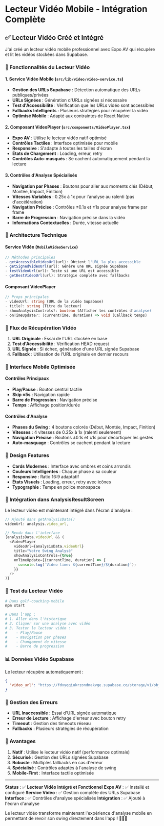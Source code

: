 # Lecteur Vidéo Mobile - Intégration Complète

## ✅ Lecteur Vidéo Créé et Intégré

J'ai créé un lecteur vidéo mobile professionnel avec Expo AV qui récupère et lit les vidéos stockées dans Supabase.

### 🎥 Fonctionnalités du Lecteur Vidéo

#### 1. **Service Vidéo Mobile** (`src/lib/video/video-service.ts`)
- **Gestion des URLs Supabase** : Détection automatique des URLs publiques/privées
- **URLs Signées** : Génération d'URLs signées si nécessaire
- **Test d'Accessibilité** : Vérification que les URLs vidéo sont accessibles
- **Fallbacks Intelligents** : Plusieurs stratégies pour récupérer la vidéo
- **Optimisé Mobile** : Adapté aux contraintes de React Native

#### 2. **Composant VideoPlayer** (`src/components/VideoPlayer.tsx`)
- **Expo AV** : Utilise le lecteur vidéo natif optimisé
- **Contrôles Tactiles** : Interface optimisée pour mobile
- **Responsive** : S'adapte à toutes les tailles d'écran
- **États de Chargement** : Loading, erreur, retry
- **Contrôles Auto-masqués** : Se cachent automatiquement pendant la lecture

#### 3. **Contrôles d'Analyse Spécialisés**
- **Navigation par Phases** : Boutons pour aller aux moments clés (Début, Montée, Impact, Finition)
- **Vitesses Variables** : 0.25x à 1x pour l'analyse au ralenti (pas d'accélération)
- **Navigation Précise** : Contrôles ±0.1s et ±1s pour analyse frame par frame
- **Barre de Progression** : Navigation précise dans la vidéo
- **Informations Contextuelles** : Durée, vitesse actuelle

### 🎯 Architecture Technique

#### Service Vidéo (`MobileVideoService`)
```typescript
// Méthodes principales
- getAccessibleVideoUrl(url): Obtient l'URL la plus accessible
- getSignedVideoUrl(url): Génère une URL signée Supabase
- testVideoUrl(url): Teste si une URL est accessible
- getBestVideoUrl(url): Stratégie complète avec fallbacks
```

#### Composant VideoPlayer
```typescript
// Props principales
- videoUrl: string (URL de la vidéo Supabase)
- title?: string (Titre du lecteur)
- showAnalysisControls?: boolean (Afficher les contrôles d'analyse)
- onTimeUpdate?: (currentTime, duration) => void (Callback temps)
```

### 🔄 Flux de Récupération Vidéo

1. **URL Originale** : Essai de l'URL stockée en base
2. **Test d'Accessibilité** : Vérification HEAD request
3. **URL Signée** : Si échec, génération d'une URL signée Supabase
4. **Fallback** : Utilisation de l'URL originale en dernier recours

### 📱 Interface Mobile Optimisée

#### Contrôles Principaux
- **Play/Pause** : Bouton central tactile
- **Skip ±5s** : Navigation rapide
- **Barre de Progression** : Navigation précise
- **Temps** : Affichage position/durée

#### Contrôles d'Analyse
- **Phases du Swing** : 4 boutons colorés (Début, Montée, Impact, Finition)
- **Vitesses** : 4 vitesses de 0.25x à 1x (ralenti seulement)
- **Navigation Précise** : Boutons ±0.1s et ±1s pour décortiquer les gestes
- **Auto-masquage** : Contrôles se cachent pendant la lecture

### 🎨 Design Features

- **Cards Modernes** : Interface avec ombres et coins arrondis
- **Couleurs Intelligentes** : Chaque phase a sa couleur
- **Responsive** : Ratio 16:9 adaptatif
- **États Visuels** : Loading, erreur, retry avec icônes
- **Typographie** : Temps en police monospace

### 🚀 Intégration dans AnalysisResultScreen

Le lecteur vidéo est maintenant intégré dans l'écran d'analyse :

```typescript
// Ajouté dans getAnalysisData()
videoUrl: analysis.video_url,

// Rendu dans l'interface
{analysisData.videoUrl && (
  <VideoPlayer
    videoUrl={analysisData.videoUrl}
    title="Votre Swing Analysé"
    showAnalysisControls={true}
    onTimeUpdate={(currentTime, duration) => {
      console.log(`Video time: ${currentTime}/${duration}`);
    }}
  />
)}
```

### 🧪 Test du Lecteur Vidéo

```bash
# Dans golf-coaching-mobile
npm start

# Dans l'app :
# 1. Aller dans l'historique
# 2. Cliquer sur une analyse avec vidéo
# 3. Tester le lecteur vidéo :
#    - Play/Pause
#    - Navigation par phases
#    - Changement de vitesse
#    - Barre de progression
```

### 📊 Données Vidéo Supabase

Le lecteur récupère automatiquement :
```json
{
  "video_url": "https://fdxyqqiukrzondnakvge.supabase.co/storage/v1/object/public/videos/user-id/analysis-timestamp.mp4"
}
```

### 🔧 Gestion des Erreurs

- **URL Inaccessible** : Essai d'URL signée automatique
- **Erreur de Lecture** : Affichage d'erreur avec bouton retry
- **Timeout** : Gestion des timeouts réseau
- **Fallbacks** : Plusieurs stratégies de récupération

### 🎯 Avantages

1. **Natif** : Utilise le lecteur vidéo natif (performance optimale)
2. **Sécurisé** : Gestion des URLs signées Supabase
3. **Robuste** : Multiples fallbacks en cas d'erreur
4. **Spécialisé** : Contrôles adaptés à l'analyse de swing
5. **Mobile-First** : Interface tactile optimisée

---

**Status** : ✅ **Lecteur Vidéo Intégré et Fonctionnel**
**Expo AV** : ✅ Installé et configuré
**Service Vidéo** : ✅ Gestion complète des URLs Supabase
**Interface** : ✅ Contrôles d'analyse spécialisés
**Intégration** : ✅ Ajouté à l'écran d'analyse

Le lecteur vidéo transforme maintenant l'expérience d'analyse mobile en permettant de revoir son swing directement dans l'app ! 🎥🏌️‍♂️